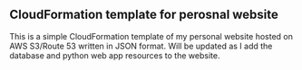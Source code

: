 ## CloudFormation template for perosnal website

This is a simple CloudFormation template of my personal website hosted on AWS S3/Route 53 written in JSON format.
Will be updated as I add the database and python web app resources to the website. 
